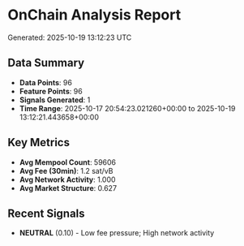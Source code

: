 # OnChain Analysis Report
Generated: 2025-10-19 13:12:23 UTC

## Data Summary
- **Data Points**: 96
- **Feature Points**: 96
- **Signals Generated**: 1
- **Time Range**: 2025-10-17 20:54:23.021260+00:00 to 2025-10-19 13:12:21.443658+00:00

## Key Metrics
- **Avg Mempool Count**: 59606
- **Avg Fee (30min)**: 1.2 sat/vB
- **Avg Network Activity**: 1.000
- **Avg Market Structure**: 0.627

## Recent Signals
- **NEUTRAL** (0.10) - Low fee pressure; High network activity
